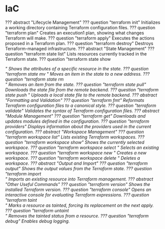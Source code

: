 # IaC

<div class="grid" markdown>

??? abstract "Lifecycle Management"
    ??? question "terraform init"
        Initializes a working directory containing Terraform configuration files.
    ??? question "terraform plan"
        Creates an execution1 plan, showing what changes Terraform will make.
    ??? question "terraform apply"
        Executes the actions proposed in a Terraform plan.
    ??? question "terraform destroy"
        Destroys Terraform-managed infrastructure.
??? abstract "State Management"
    ??? question "terraform state list"
        Lists resources currently tracked in the Terraform state.
    ??? question "terraform state show <address>"
        Shows the attributes of a specific resource in the state.
    ??? question "terraform state mv <from-address> <to-address>"
        Moves an item in the state to a new address.
    ??? question "terraform state rm <address>"
        Removes an item from the state.
    ??? question "terraform state pull"
        Downloads the state file from the remote backend.
    ??? question "terraform state push <path>"
        Uploads a local state file to the remote backend.
??? abstract "Formatting and Validation"
    ??? question "terraform fmt"
        Reformats Terraform configuration files to a canonical style.
    ??? question "terraform validate"
        Validates the syntax of Terraform configuration files.
??? abstract "Module Management"
    ??? question "terraform get"
        Downloads and updates modules defined in the configuration.
    ??? question "terraform providers"
        Displays information about the providers used in the current configuration.
??? abstract "Workspace Management"
    ??? question "terraform workspace list"
        Lists existing Terraform workspaces.
    ??? question "terraform workspace show"
        Shows the currently selected workspace.
    ??? question "terraform workspace select <name>"
        Selects an existing workspace.
    ??? question "terraform workspace new <name>"
        Creates a new workspace.
    ??? question "terraform workspace delete <name>"
        Deletes a workspace.
??? abstract "Output and Import"
    ??? question "terraform output"
        Shows the output values from the Terraform state.
    ??? question "terraform import <address> <id>"
        Imports an existing resource into Terraform management.
??? abstract "Other Useful Commands"
    ??? question "terraform version"
        Shows the installed Terraform version.
    ??? question "terraform console"
        Opens an interactive console for evaluating Terraform expressions.
    ??? question "terraform taint <address>"
        Marks a resource as tainted, forcing its replacement on the next apply.
    ??? question "terraform untaint <address>"
        Removes the tainted status from a resource.
    ??? question "terraform debug"
        Enables debug logging.
</div>
